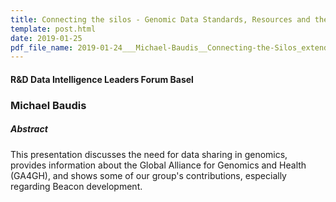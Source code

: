 ```yaml
---
title: Connecting the silos - Genomic Data Standards, Resources and the Global Alliance for Genomics and Health
template: post.html 
date: 2019-01-25
pdf_file_name: 2019-01-24___Michael-Baudis__Connecting-the-Silos_extended__Nextlevel-LifeSciences-Basel.pdf
---
```


#### R&D Data Intelligence Leaders Forum Basel
### Michael Baudis

##### Abstract

This presentation discusses the need for data sharing in genomics, provides information about the Global Alliance for Genomics and Health (GA4GH), and shows some of our group's contributions, especially regarding Beacon development.